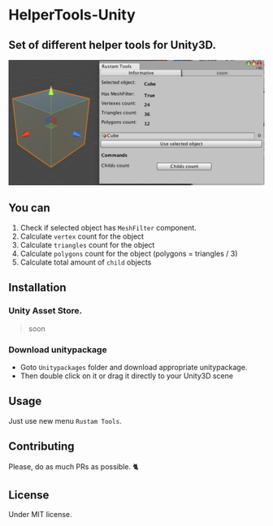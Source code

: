 # HelperTools-Unity
## Set of different helper tools for Unity3D.

![Main Window](Images/main_window.png)

## You can

1) Check if selected object has `MeshFilter` component.
2) Calculate `vertex` count for the object
3) Calculate `triangles` count for the object
4) Calculate `polygons` count for the object (polygons = triangles / 3)
5) Calculate total amount of `child` objects

## Installation

### Unity Asset Store.
> soon

### Download unitypackage

- Goto `Unitypackages` folder and download appropriate unitypackage.
- Then double click on it or drag it directly to your Unity3D scene

## Usage
Just use new menu `Rustam Tools`.

## Contributing

Please, do as much PRs as possible. 🐈

## License

Under MIT license.
